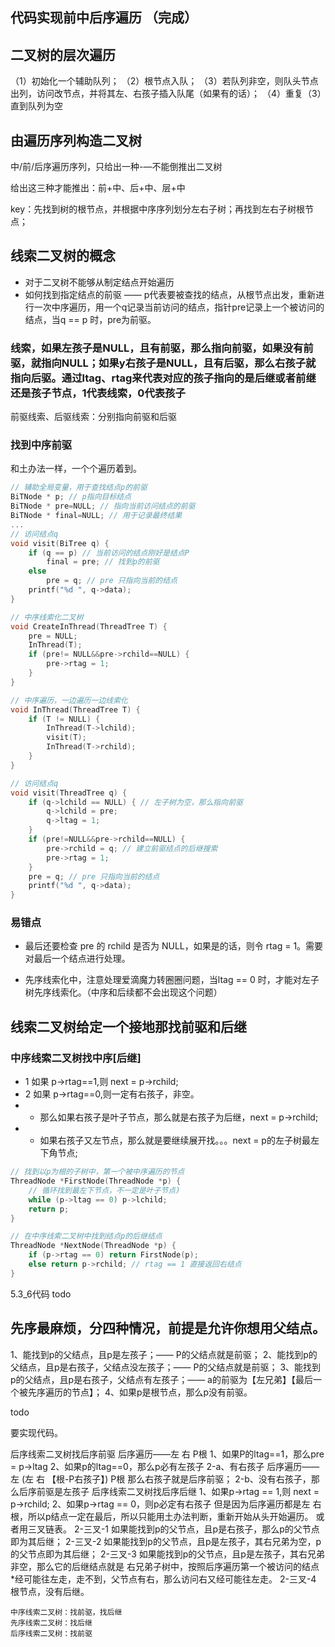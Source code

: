 ## 代码实现前中后序遍历 （完成）

## 二叉树的层次遍历
（1）初始化一个辅助队列；
（2）根节点入队；
（3）若队列非空，则队头节点出列，访问改节点，并将其左、右孩子插入队尾（如果有的话）；
（4）重复（3）直到队列为空

## 由遍历序列构造二叉树

中/前/后序遍历序列，只给出一种-—不能倒推出二叉树

给出这三种才能推出：前+中、后+中、层+中

key：先找到树的根节点，并根据中序序列划分左右子树；再找到左右子树根节点；


## 线索二叉树的概念

- 对于二叉树不能够从制定结点开始遍历
- 如何找到指定结点的前驱 —— p代表要被查找的结点，从根节点出发，重新进行一次中序遍历，用一个q记录当前访问的结点，指针pre记录上一个被访问的结点，当q == p 时，pre为前驱。

### 线索，如果左孩子是NULL，且有前驱，那么指向前驱，如果没有前驱，就指向NULL；如果y右孩子是NULL，且有后驱，那么右孩子就指向后驱。通过ltag、rtag来代表对应的孩子指向的是后继或者前继还是孩子节点，1代表线索，0代表孩子

前驱线索、后驱线索：分别指向前驱和后驱

### 找到中序前驱
和土办法一样，一个个遍历着到。
``` c
// 辅助全局变量，用于查找结点p的前驱
BiTNode * p; // p指向目标结点
BiTNode * pre=NULL; // 指向当前访问结点的前驱
BiTNode * final=NULL; // 用于记录最终结果
...
// 访问结点q
void visit(BiTree q) {
    if (q == p) // 当前访问的结点刚好是结点P
        final = pre; // 找到p的前驱
    else
        pre = q; // pre 只指向当前的结点
    printf("%d ", q->data);
}
```

<!-- 线索化 -->
``` c
// 中序线索化二叉树
void CreateInThread(ThreadTree T) {
    pre = NULL;
    InThread(T);
    if (pre!= NULL&&pre->rchild==NULL) {
        pre->rtag = 1;
    }
}

// 中序遍历，一边遍历一边线索化
void InThread(ThreadTree T) {
    if (T != NULL) {
        InThread(T->lchild);
        visit(T);
        InThread(T->rchild);
    }
}

// 访问结点q
void visit(ThreadTree q) {
    if (q->lchild == NULL) { // 左子树为空，那么指向前驱
        q->lchild = pre;
        q->ltag = 1;
    }
    if (pre!=NULL&&pre->rchild==NULL) {
        pre->rchild = q; // 建立前驱结点的后继搜索
        pre->rtag = 1;
    }
    pre = q; // pre 只指向当前的结点
    printf("%d ", q->data);
}
```

### 易错点

* 最后还要检查 pre 的 rchild 是否为 NULL，如果是的话，则令 rtag = 1。需要对最后一个结点进行处理。

* 先序线索化中，注意处理爱滴魔力转圈圈问题，当ltag == 0 时，才能对左子树先序线索化。（中序和后续都不会出现这个问题）

## 线索二叉树给定一个接地那找前驱和后继

### 中序线索二叉树找中序[后继]

- 1 如果 p->rtag==1,则 next = p->rchild;
- 2 如果 p->rtag==0,则一定有右孩子，非空。
- - 那么如果右孩子是叶子节点，那么就是右孩子为后继，next = p->rchild;
- - 如果右孩子又左节点，那么就是要继续展开找。。。next = p的左子树最左下角节点;

``` C
// 找到以p为根的子树中，第一个被中序遍历的节点
ThreadNode *FirstNode(ThreadNode *p) {
    // 循环找到最左下节点，不一定是叶子节点)
    while (p->ltag == 0) p->lchild;
    return p;
}

// 在中序线索二叉树中找到结点p的后继结点
ThreadNode *NextNode(ThreadNode *p) {
    if (p->rtag == 0) return FirstNode(p);
    else return p->rchild; // rtag == 1 直接返回右结点
}
```
5.3_6代码 todo
## 先序最麻烦，分四种情况，前提是允许你想用父结点。
1、能找到p的父结点，且p是左孩子；—— P的父结点就是前驱；
2、能找到p的父结点，且p是右孩子，父结点没左孩子；—— P的父结点就是前驱；
3、能找到p的父结点，且p是右孩子，父结点有左孩子；—— a的前驱为【左兄弟】【最后一个被先序遍历的节点】；
4、如果p是根节点，那么p没有前驱。

todo

要实现代码。

后序线索二叉树找后序前驱
后序遍历——左 右 P根
1、如果P的ltag==1，那么pre = p->ltag
2、如果p的ltag==0，那么p必有左孩子
    2-a、有右孩子
        后序遍历——左 (左 右 【根-P右孩子】) P根
        那么右孩子就是后序前驱；
    2-b、没有右孩子，那么后序前驱是左孩子
后序线索二叉树找后序后继
1、如果p->rtag == 1,则 next = p->rchild;
2、如果p->rtag == 0，则p必定有右孩子
    但是因为后序遍历都是左 右 根，所以p结点一定在最后，所以只能用土办法判断，重新开始从头开始遍历。
    或者用三叉链表。
    2-三叉-1
        如果能找到p的父节点，且p是右孩子，那么p的父节点即为其后继；
    2-三叉-2
        如果能找到p的父节点，且p是左孩子，其右兄弟为空，p的父节点即为其后继；
    2-三叉-3
         如果能找到p的父节点，且p是左孩子，其右兄弟非空，那么它的后继结点就是 右兄弟子树中，按照后序遍历第一个被访问的结点
         *经可能往左走，走不到，父节点有右，那么访问右又经可能往左走。
    2-三叉-4
        根节点，没有后继。
    
    中序线索二叉树：找前驱，找后继
    先序线索二叉树：找后继
    后序线索二叉树：找前驱